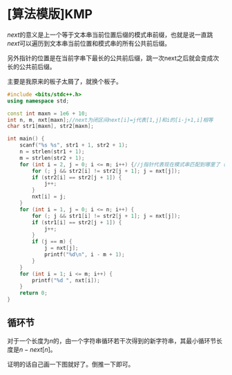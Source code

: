# [算法模版]KMP

$next$的意义是上一个等于文本串当前位置后缀的模式串前缀，也就是说一直跳$next$可以遍历到文本串当前位置和模式串的所有公共前后缀。

另外指针的位置是在当前字串下最长的公共前后缀，跳一次next之后就会变成次长的公共前后缀。

主要是我原来的板子太屑了，就换个板子。

```cpp
#include <bits/stdc++.h>
using namespace std;

const int maxn = 1e6 + 10;
int n, m, nxt[maxn];//next为闭区间next[i]=j代表[1,j]和i的[i-j+1,i]相等
char str1[maxn], str2[maxn];

int main() {
    scanf("%s %s", str1 + 1, str2 + 1);
    n = strlen(str1 + 1);
    m = strlen(str2 + 1);
    for (int i = 2, j = 0; i <= m; i++) {//j指针代表现在模式串匹配到哪里了（初始为0，指已匹配到的模式串为空）
        for (; j && str2[i] != str2[j + 1]; j = nxt[j]);
        if (str2[i] == str2[j + 1]) {
            j++;
        }
        nxt[i] = j;
    }
    for (int i = 1, j = 0; i <= n; i++) {
        for (; j && str1[i] != str2[j + 1]; j = nxt[j]);
        if (str1[i] == str2[j + 1]) {
            j++;
        }
        if (j == m) {
            j = nxt[j];
            printf("%d\n", i - m + 1);
        }
    }
    for (int i = 1; i <= m; i++) {
        printf("%d ", nxt[i]);
    }
    return 0;
}
```

## 循环节

对于一个长度为$n$的，由一个字符串循环若干次得到的新字符串，其最小循环节长度是$n-next[n]$。

证明的话自己画一下图就好了。倒推一下即可。